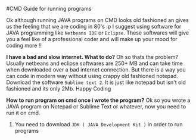 #CMD Guide for running programs

Ok although running JAVA programs on CMD looks old fashioned an gives us the feeling that we are coding in 80's :p
I suggest using software for JAVA programming like ``Netbeans IDE`` or ``Eclipse``. These softwares will give you a feel like of
a professional coder and will make up your mood for coding more !!

**I have a bad and slow internet. What to do?**
Oh so thats the problem? Usually netbeans and eclipse softwares are 250+ MB and can take time when downloaded over a 
bad internet connection. But there is a way you can code in modern way without using crappy old fashioned notepad. Download the 
software ``Sublime text 2``. It is just like notepad but isn't old fashioned and its only 2Mb. Happy Coding

**How to run program on cmd once i wrote the program?**
Ok so you wrote a JAVA program on Notepad or Sublime Text or whatever, now you need to run it on cmd.

1) You need to download ``JDK ( JAVA Development Kit )`` in order to run programs
